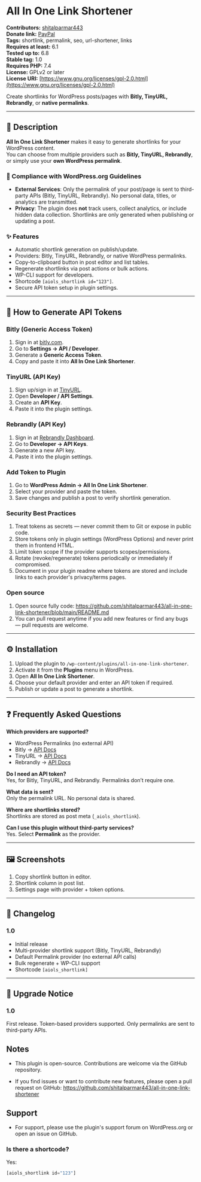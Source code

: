 # All In One Link Shortener

**Contributors:** [shitalparmar443](https://profiles.wordpress.org/shitalparmar443/)  
**Donate link:** [PayPal](https://www.paypal.me/shitalparmar443/)  
**Tags:** shortlink, permalink, seo, url-shortener, links  
**Requires at least:** 6.1  
**Tested up to:** 6.8  
**Stable tag:** 1.0  
**Requires PHP:** 7.4  
**License:** GPLv2 or later  
**License URI:** [https://www.gnu.org/licenses/gpl-2.0.html](https://www.gnu.org/licenses/gpl-2.0.html)  

Create shortlinks for WordPress posts/pages with **Bitly, TinyURL, Rebrandly**, or **native permalinks**.

---

## 📖 Description

**All In One Link Shortener** makes it easy to generate shortlinks for your WordPress content.  
You can choose from multiple providers such as **Bitly, TinyURL, Rebrandly**, or simply use your **own WordPress permalink**.

### 🔑 Compliance with WordPress.org Guidelines
- **External Services**: Only the permalink of your post/page is sent to third-party APIs (Bitly, TinyURL, Rebrandly). No personal data, titles, or analytics are transmitted.  
- **Privacy**: The plugin does **not** track users, collect analytics, or include hidden data collection. Shortlinks are only generated when publishing or updating a post.  

### ✨ Features
- Automatic shortlink generation on publish/update.  
- Providers: Bitly, TinyURL, Rebrandly, or native WordPress permalinks.  
- Copy-to-clipboard button in post editor and list tables.  
- Regenerate shortlinks via post actions or bulk actions.  
- WP-CLI support for developers.  
- Shortcode `[aiols_shortlink id="123"]`.  
- Secure API token setup in plugin settings.  

---

## 🔐 How to Generate API Tokens

### Bitly (Generic Access Token)
1. Sign in at [bitly.com](https://bitly.com).  
2. Go to **Settings → API / Developer**.  
3. Generate a **Generic Access Token**.  
4. Copy and paste it into **All In One Link Shortener**.  

### TinyURL (API Key)
1. Sign up/sign in at [TinyURL](https://tinyurl.com/app/dev).  
2. Open **Developer / API Settings**.  
3. Create an **API Key**.  
4. Paste it into the plugin settings.  

### Rebrandly (API Key)
1. Sign in at [Rebrandly Dashboard](https://app.rebrandly.com/).  
2. Go to **Developer → API Keys**.  
3. Generate a new API key.  
4. Paste it into the plugin settings.  

### Add Token to Plugin
1. Go to **WordPress Admin → All In One Link Shortener**.  
2. Select your provider and paste the token.  
3. Save changes and publish a post to verify shortlink generation.  

### Security Best Practices
1. Treat tokens as secrets — never commit them to Git or expose in public code.  
2. Store tokens only in plugin settings (WordPress Options) and never print them in frontend HTML.  
3. Limit token scope if the provider supports scopes/permissions.  
4. Rotate (revoke/regenerate) tokens periodically or immediately if compromised.  
5. Document in your plugin readme where tokens are stored and include links to each provider's privacy/terms pages.

### Open source
1. Open source fully code: https://github.com/shitalparmar443/all-in-one-link-shortener/blob/main/README.md 
2. You can pull request anytime if you add new features or find any bugs — pull requests are welcome.
   
---

## ⚙️ Installation

1. Upload the plugin to `/wp-content/plugins/all-in-one-link-shortener`.  
2. Activate it from the **Plugins** menu in WordPress.  
3. Open **All In One Link Shortener**.  
4. Choose your default provider and enter an API token if required.  
5. Publish or update a post to generate a shortlink.  

---

## ❓ Frequently Asked Questions

**Which providers are supported?**  
- WordPress Permalinks (no external API)  
- Bitly → [API Docs](https://dev.bitly.com/)  
- TinyURL → [API Docs](https://tinyurl.com/app/dev)  
- Rebrandly → [API Docs](https://developers.rebrandly.com/)  

**Do I need an API token?**  
Yes, for Bitly, TinyURL, and Rebrandly. Permalinks don’t require one.  

**What data is sent?**  
Only the permalink URL. No personal data is shared.  

**Where are shortlinks stored?**  
Shortlinks are stored as post meta (`_aiols_shortlink`).  

**Can I use this plugin without third-party services?**  
Yes. Select **Permalink** as the provider.  

---

## 🖼️ Screenshots

1. Copy shortlink button in editor.  
2. Shortlink column in post list.  
3. Settings page with provider + token options.  

---

## 📌 Changelog

### 1.0
- Initial release  
- Multi-provider shortlink support (Bitly, TinyURL, Rebrandly)  
- Default Permalink provider (no external API calls)  
- Bulk regenerate + WP-CLI support  
- Shortcode `[aiols_shortlink]`  

---

## 🔔 Upgrade Notice

### 1.0
First release. Token-based providers supported. Only permalinks are sent to third-party APIs.

## Notes

- This plugin is open-source. Contributions are welcome via the GitHub repository.

- If you find issues or want to contribute new features, please open a pull request on GitHub: https://github.com/shitalparmar443/all-in-one-link-shortener

## Support

- For support, please use the plugin's support forum on WordPress.org or open an issue on GitHub.

### Is there a shortcode?  
Yes:  

```php
[aiols_shortlink id="123"]

